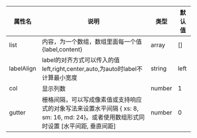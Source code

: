 | 属性名        | 说明                                                                                | 类型     | 默认值  |
|------------|-----------------------------------------------------------------------------------|--------|------|
| list       | 内容，为一个数组，数组里面每一个值{label,content}                                                  | array  | []   |
| labelAlign | label的对齐方式可以传入的值 left,right,center,auto,为auto时label不计算最小宽度                        | string | left |
| col        | 显示列数                                                                              | number | 1    |
| gutter     | 栅格间隔，可以写成像素值或支持响应式的对象写法来设置水平间隔 { xs: 8, sm: 16, md: 24}。或者使用数组形式同时设置 [水平间距, 垂直间距] | number | 0    |
